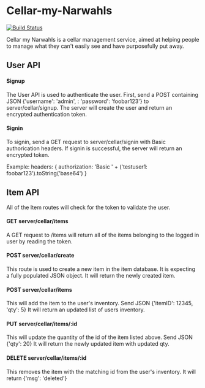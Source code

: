 # Cellar-my-Narwahls

[![Build Status](https://travis-ci.org/sschadwick/Cellar-my-Narwahls.svg?branch=master)](https://travis-ci.org/sschadwick/Cellar-my-Narwahls)

Cellar my Narwahls is a cellar management service, aimed at helping people to manage what they can't easily see and have purposefully put away.

## User API

#### Signup
The User API is used to authenticate the user. First, send a POST containing JSON {'username': 'admin', : 'password': 'foobar123'} to server/cellar/signup. The server will create the user and return an encrypted authentication token.

#### Signin
To signin, send a GET request to server/cellar/signin with Basic authorication headers. If signin is successful, the server will return an encrypted token.

Example:
headers: {
  authorization: 'Basic ' + ('testuser1: foobar123').toString('base64')
}


## Item API
All of the Item routes will check for the token to validate the user.

#### GET server/cellar/items
A GET request to /items will return all of the items belonging to the logged in user by reading the token.

#### POST server/cellar/create
This route is used to create a new item in the item database. It is expecting a fully populated JSON object.
It will return the newly created item.

#### POST server/cellar/items
This will add the item to the user's inventory. Send JSON {'itemID': 12345, 'qty': 5}
It will return an updated list of users inventory.

#### PUT server/cellar/items/:id
This will update the quantity of the id of the item listed above. Send JSON {'qty': 20}
It will return the newly updated item with updated qty.

#### DELETE server/cellar/items/:id
This removes the item with the matching id from the user's inventory.
It will return {'msg': 'deleted'}
